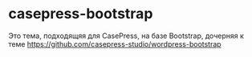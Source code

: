casepress-bootstrap
===================


Это тема, подходящяя для CasePress, на базе Bootstrap, дочерняя к теме https://github.com/casepress-studio/wordpress-bootstrap
